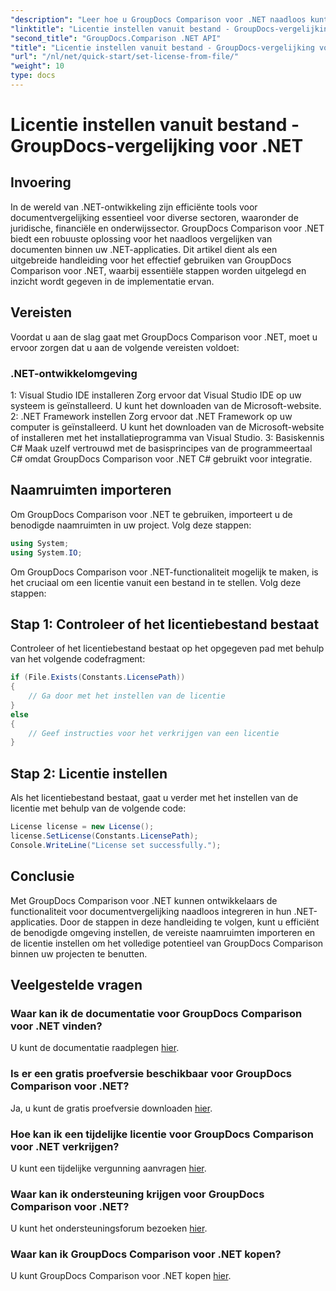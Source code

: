 ```yaml
---
"description": "Leer hoe u GroupDocs Comparison voor .NET naadloos kunt integreren in uw applicaties. Stel moeiteloos naamruimten in, importeer ze en vergelijk documenten."
"linktitle": "Licentie instellen vanuit bestand - GroupDocs-vergelijking voor .NET"
"second_title": "GroupDocs.Comparison .NET API"
"title": "Licentie instellen vanuit bestand - GroupDocs-vergelijking voor .NET"
"url": "/nl/net/quick-start/set-license-from-file/"
"weight": 10
type: docs
---
```

# Licentie instellen vanuit bestand - GroupDocs-vergelijking voor .NET

## Invoering
In de wereld van .NET-ontwikkeling zijn efficiënte tools voor documentvergelijking essentieel voor diverse sectoren, waaronder de juridische, financiële en onderwijssector. GroupDocs Comparison voor .NET biedt een robuuste oplossing voor het naadloos vergelijken van documenten binnen uw .NET-applicaties. Dit artikel dient als een uitgebreide handleiding voor het effectief gebruiken van GroupDocs Comparison voor .NET, waarbij essentiële stappen worden uitgelegd en inzicht wordt gegeven in de implementatie ervan.
## Vereisten
Voordat u aan de slag gaat met GroupDocs Comparison voor .NET, moet u ervoor zorgen dat u aan de volgende vereisten voldoet:
### .NET-ontwikkelomgeving
1: Visual Studio IDE installeren
Zorg ervoor dat Visual Studio IDE op uw systeem is geïnstalleerd. U kunt het downloaden van de Microsoft-website.
2: .NET Framework instellen
Zorg ervoor dat .NET Framework op uw computer is geïnstalleerd. U kunt het downloaden van de Microsoft-website of installeren met het installatieprogramma van Visual Studio.
3: Basiskennis C#
Maak uzelf vertrouwd met de basisprincipes van de programmeertaal C# omdat GroupDocs Comparison voor .NET C# gebruikt voor integratie.

## Naamruimten importeren
Om GroupDocs Comparison voor .NET te gebruiken, importeert u de benodigde naamruimten in uw project. Volg deze stappen:
```csharp
using System;
using System.IO;
```

Om GroupDocs Comparison voor .NET-functionaliteit mogelijk te maken, is het cruciaal om een licentie vanuit een bestand in te stellen. Volg deze stappen:
## Stap 1: Controleer of het licentiebestand bestaat
Controleer of het licentiebestand bestaat op het opgegeven pad met behulp van het volgende codefragment:
```csharp
if (File.Exists(Constants.LicensePath))
{
    // Ga door met het instellen van de licentie
}
else
{
    // Geef instructies voor het verkrijgen van een licentie
}
```
## Stap 2: Licentie instellen
Als het licentiebestand bestaat, gaat u verder met het instellen van de licentie met behulp van de volgende code:
```csharp
License license = new License();
license.SetLicense(Constants.LicensePath);
Console.WriteLine("License set successfully.");
```

## Conclusie
Met GroupDocs Comparison voor .NET kunnen ontwikkelaars de functionaliteit voor documentvergelijking naadloos integreren in hun .NET-applicaties. Door de stappen in deze handleiding te volgen, kunt u efficiënt de benodigde omgeving instellen, de vereiste naamruimten importeren en de licentie instellen om het volledige potentieel van GroupDocs Comparison binnen uw projecten te benutten.
## Veelgestelde vragen
### Waar kan ik de documentatie voor GroupDocs Comparison voor .NET vinden?
U kunt de documentatie raadplegen [hier](https://tutorials.groupdocs.com/comparison/net/).
### Is er een gratis proefversie beschikbaar voor GroupDocs Comparison voor .NET?
Ja, u kunt de gratis proefversie downloaden [hier](https://releases.groupdocs.com/).
### Hoe kan ik een tijdelijke licentie voor GroupDocs Comparison voor .NET verkrijgen?
U kunt een tijdelijke vergunning aanvragen [hier](https://purchase.groupdocs.com/temporary-license/).
### Waar kan ik ondersteuning krijgen voor GroupDocs Comparison voor .NET?
U kunt het ondersteuningsforum bezoeken [hier](https://forum.groupdocs.com/c/comparison/12).
### Waar kan ik GroupDocs Comparison voor .NET kopen?
U kunt GroupDocs Comparison voor .NET kopen [hier](https://purchase.groupdocs.com/buy).